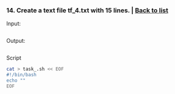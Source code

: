 ### <a id='task_14'>14. Create a text file tf_4.txt with 15 lines.</a>  |  [Back to list](#back_to_list)

Input:
``` bash

```

Output:
```

```

Script
``` bash
cat > task_.sh << EOF
#!/bin/bash
echo ""
EOF
```
